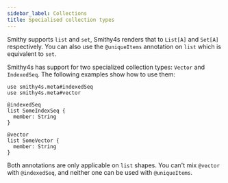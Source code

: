 ```yaml
---
sidebar_label: Collections
title: Specialised collection types
---
```


Smithy supports `list` and `set`, Smithy4s renders that to `List[A]` and `Set[A]` respectively. You can also use the `@uniqueItems` annotation on `list` which is equivalent to `set`.

Smithy4s has support for two specialized collection types: `Vector` and `IndexedSeq`. The following examples show how to use them:

```smithy
use smithy4s.meta#indexedSeq
use smithy4s.meta#vector

@indexedSeq
list SomeIndexSeq {
  member: String
}

@vector
list SomeVector {
  member: String
}
```

Both annotations are only applicable on `list` shapes. You can't mix `@vector` with `@indexedSeq`, and neither one can be used with `@uniqueItems`.
